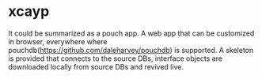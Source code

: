 xcayp
=====

It could be summarized as a pouch app. A web app that can be customized in browser, everywhere where pouchdb(https://github.com/daleharvey/pouchdb) is supported. A skeleton is provided that connects to the source DBs, interface objects are downloaded locally from source DBs and revived live.
